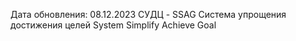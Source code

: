 Дата обновления: 08.12.2023
СУДЦ - SSAG
Система упрощения достижения целей
System Simplify Achieve Goal